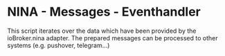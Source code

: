 # NINA - Messages - Eventhandler
 This script iterates over the data which have been provided by the ioBroker.nina adapter.
 The prepared messages can be processed to other systems (e.g. pushover, telegram...)
